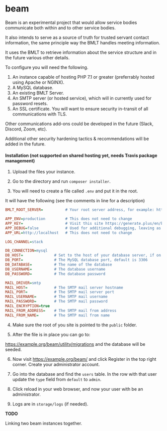 beam
===

Beam is an experimental project that would allow service bodies communicate both within and to other service bodies.  

It also intends to serve as a source of truth for trusted servant contact information, the same principle way the BMLT handles meeting information.

It uses the BMLT to retrieve information about the service structure and in the future various other details.

To configure you will need the following.

1) An instance capable of hosting PHP 7.1 or greater (preferrably hosted using Apache or NGINX).
2) A MySQL database.
3) An existing BMLT Server.
4) An SMTP server (or hosted service), which will in currently used for password resets.
5) An SSL certificate.  You will want to ensure security in-transit of all communications with TLS.

Other communications add-ons could be developed in the future (Slack, Discord, Zoom, etc).

Additional other security hardening tactics & recommendations will be added in the future.

#### Installation (not supported on shared hosting yet, needs Travis package management)

1. Upload the files your instance.

2. Go to the directory and run `composer installer`.

3. You will need to create a file called `.env` and put it in the root.

It will have the following (see the comments in line for a description)

```ini
BMLT_ROOT_SERVER=          # Your root server address, for example: https://example.org/main_server

APP_ENV=production         # This does not need to change
APP_KEY=                   # Visit this site https://generate.plus/en/base64 (ensure the bit length is set to 32) and generate a random base64 value and populate as "base64:value"
APP_DEBUG=false            # Used for additional debugging, leaving as false for production
APP_URL=http://localhost   # This does not need to change

LOG_CHANNEL=stack

DB_CONNECTION=mysql
DB_HOST=              # Set to the host of your database server, if on the same instance put as localhost
DB_PORT=              # The MySQL database port, default is 3306
DB_DATABASE=          # The name of the database
DB_USERNAME=          # The database username
DB_PASSWORD=          # The database password

MAIL_DRIVER=smtp
MAIL_HOST=            # The SMTP mail server hostname
MAIL_PORT=            # The SMTP mail server port
MAIL_USERNAME=        # The SMTP mail username
MAIL_PASSWORD=        # The SMTP mail password
MAIL_ENCRYPTION=true
MAIL_FROM_ADDRESS=    # The SMTP mail from address
MAIL_FROM_NAME=       # The SMTP mail from name
```

4. Make sure the root of you site is pointed to the `public` folder.

5. After the file is in place you can go to:

https://example.org/beam/utility/migrations and the database will be seeded.

6. Now visit https://example.org/beam/ and click Register in the top right corner.  Create your administrator account.

7. Go into the database and find the `users` table.  In the row with that user update the `type` field from `default` to `admin`.

8. Click reload in your web browser, and now your user with be an administrator.

9. Logs are in `storage/logs` (if needed).

**TODO**

Linking two beam instances together.
